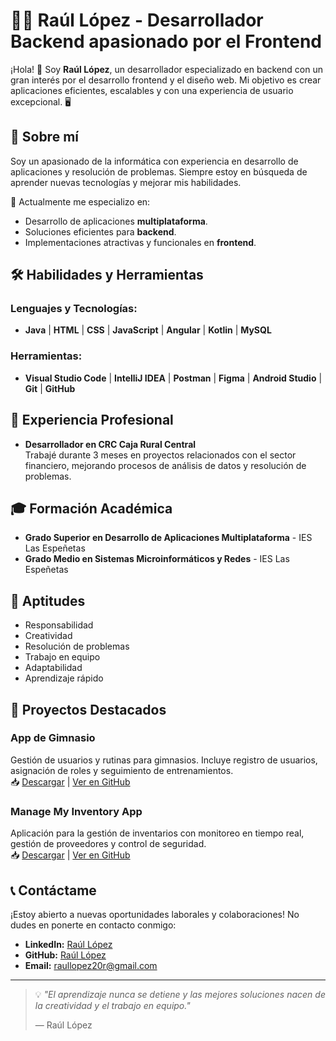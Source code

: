 # 👨‍💻 Raúl López - Desarrollador Backend apasionado por el Frontend

¡Hola! 👋 Soy **Raúl López**, un desarrollador especializado en backend con un gran interés por el desarrollo frontend y el diseño web. Mi objetivo es crear aplicaciones eficientes, escalables y con una experiencia de usuario excepcional. 🖥️

## 🚀 Sobre mí
Soy un apasionado de la informática con experiencia en desarrollo de aplicaciones y resolución de problemas. Siempre estoy en búsqueda de aprender nuevas tecnologías y mejorar mis habilidades.

📍 Actualmente me especializo en:
- Desarrollo de aplicaciones **multiplataforma**.
- Soluciones eficientes para **backend**.
- Implementaciones atractivas y funcionales en **frontend**.

## 🛠️ Habilidades y Herramientas
### Lenguajes y Tecnologías:
- **Java** | **HTML** | **CSS** | **JavaScript** | **Angular** | **Kotlin** | **MySQL**

### Herramientas:
- **Visual Studio Code** | **IntelliJ IDEA** | **Postman** | **Figma** | **Android Studio** | **Git** | **GitHub**

## 💼 Experiencia Profesional
- **Desarrollador en CRC Caja Rural Central**  
  Trabajé durante 3 meses en proyectos relacionados con el sector financiero, mejorando procesos de análisis de datos y resolución de problemas.

## 🎓 Formación Académica
- **Grado Superior en Desarrollo de Aplicaciones Multiplataforma** - IES Las Espeñetas  
- **Grado Medio en Sistemas Microinformáticos y Redes** - IES Las Espeñetas  

## 🌟 Aptitudes
- Responsabilidad  
- Creatividad  
- Resolución de problemas  
- Trabajo en equipo  
- Adaptabilidad  
- Aprendizaje rápido  

## 📂 Proyectos Destacados
### **App de Gimnasio**
Gestión de usuarios y rutinas para gimnasios. Incluye registro de usuarios, asignación de roles y seguimiento de entrenamientos.  
📥 [Descargar](download/GYMBROS.zip) | [Ver en GitHub](https://github.com/Raullopez20)

### **Manage My Inventory App**
Aplicación para la gestión de inventarios con monitoreo en tiempo real, gestión de proveedores y control de seguridad.  
📥 [Descargar](download/file.zip) | [Ver en GitHub](https://github.com/Raullopez20)

## 📞 Contáctame
¡Estoy abierto a nuevas oportunidades laborales y colaboraciones! No dudes en ponerte en contacto conmigo:  
- **LinkedIn:** [Raúl López](https://www.linkedin.com/in/raul-lopez-ricarte-40011a318)  
- **GitHub:** [Raúl López](https://github.com/Raullopez20)  
- **Email:** [raullopez20r@gmail.com](mailto:raullopez20r@gmail.com)  

---

> 💡 *"El aprendizaje nunca se detiene y las mejores soluciones nacen de la creatividad y el trabajo en equipo."*  
>
> — Raúl López
